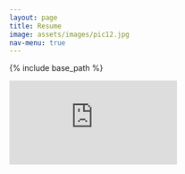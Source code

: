 ```yaml
---
layout: page
title: Resume
image: assets/images/pic12.jpg
nav-menu: true
---
```


{% include base_path %}

<embed src="https://neilprathi.github.io/assets/images/Journalism_Resume.pdf" type="application/pdf"> 